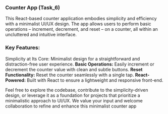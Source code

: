 ### Counter App (Task_6)

This React-based counter application embodies simplicity and efficiency with a minimalist UI/UX design. The app allows users to perform basic operations – increment, decrement, and reset – on a counter, all within an uncluttered and intuitive interface.

### Key Features:

Simplicity at Its Core: Minimalist design for a straightforward and distraction-free user experience.
**Basic Operations:** Easily increment or decrement the counter value with clean and subtle buttons.
**Reset Functionality:** Reset the counter seamlessly with a single tap.
**React-Powered:** Built with React to ensure a lightweight and responsive front-end.

Feel free to explore the codebase, contribute to the simplicity-driven design, or leverage it as a foundation for projects that prioritize a minimalistic approach to UI/UX. We value your input and welcome collaboration to refine and enhance this minimalist counter app
